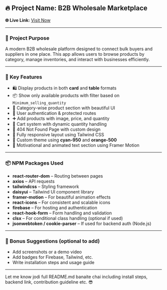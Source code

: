 ## 🔥 Project Name: B2B Wholesale Marketplace

**🌐 Live Link:** [Visit Now](https://b2b-market-place-6c30f.web.app/)

---

### 🎯 Project Purpose

A modern B2B wholesale platform designed to connect bulk buyers and suppliers in one place. This app allows users to browse products by category, manage inventories, and interact with businesses efficiently.

---

### 🌟 Key Features

- 🛍️ Display products in both **card** and **table** formats
- 📦 Show only available products with filter based on `Minimum_selling_quantity`
- 📁 Category-wise product section with beautiful UI
- 🧾 User authentication & protected routes
- ➕ Add products with image, price, and quantity
- 🛒 Cart system with dynamic quantity handling
- 🚫 404 Not Found Page with custom design
- 📱 Fully responsive layout using Tailwind CSS
- 🎨 Custom theme using **cyan-950** and **orange-500**
- 💬 Motivational and animated text section using Framer Motion

---

### 📦 NPM Packages Used

- **react-router-dom** – Routing between pages  
- **axios** – API requests  
- **tailwindcss** – Styling framework  
- **daisyui** – Tailwind UI component library  
- **framer-motion** – For beautiful animation effects  
- **react-icons** – For consistent and scalable icons  
- **firebase** – For hosting and authentication  
- **react-hook-form** – Form handling and validation  
- **clsx** – For conditional class handling (optional if used)  
- **jsonwebtoken / cookie-parser** – If used for backend auth (Node.js)

---

### 🚀 Bonus Suggestions (optional to add)

- Add screenshots or a demo video
- Add badges for Firebase, Tailwind, etc.
- Write installation steps and usage guide

---

Let me know jodi full README.md banaite chai including install steps, backend link, contribution guideline etc. 😎
